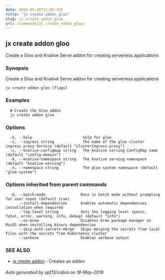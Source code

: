 ```yaml
---
date: 2019-05-18T11:02:42Z
title: "jx create addon gloo"
slug: jx_create_addon_gloo
url: /commands/jx_create_addon_gloo/
---
```

## jx create addon gloo

Create a Gloo and Knative Serve addon for creating serverless applications

### Synopsis

Create a Gloo and Knative Serve addon for creating serverless applications

```
jx create addon gloo [flags]
```

### Examples

```
  # Create the Gloo addon
  jx create addon gloo
```

### Options

```
  -h, --help                       help for gloo
  -i, --ingress string             The name of the gloo cluster ingress proxy Service (default "clusteringress-proxy")
  -c, --knative-configmap string   The knative serving ConfigMap name (default "config-domain")
  -k, --knative-namespace string   The knative serving namespace (default "knative-serving")
  -n, --namespace string           The gloo system namespace (default "gloo-system")
```

### Options inherited from parent commands

```
  -b, --batch-mode                Runs in batch mode without prompting for user input (default true)
      --install-dependencies      Enables automatic dependencies installation when required
      --log-level string          Sets the logging level (panic, fatal, error, warning, info, debug) (default "info")
      --no-brew                   Disables brew package manager on MacOS when installing binary dependencies
      --skip-auth-secrets-merge   Skips merging the secrets from local files with the secrets from Kubernetes cluster
      --verbose                   Enables verbose output
```

### SEE ALSO

* [jx create addon](/commands/jx_create_addon/)	 - Creates an addon

###### Auto generated by spf13/cobra on 18-May-2019
